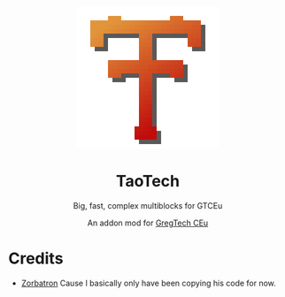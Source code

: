 <p align="center"><img src="https://github.com/D-Alessian/TaoTech/blob/master/Images/TaoTech_big.png?raw=true" alt="Logo" width="256" height="256"></p>
<h1 align="center">TaoTech</h1>
<p align="center">Big, fast, complex multiblocks for GTCEu</p>
<p align="center">
  An addon mod for <a href="https://github.com/GregTechCEu/GregTech">GregTech CEu</a>
</p>

# Credits 
- [Zorbatron](https://github.com/Zorbatron) Cause I basically only have been copying his code for now.
